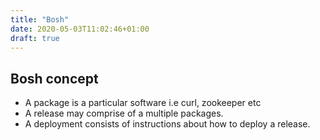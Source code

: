 ```yaml
---
title: "Bosh"
date: 2020-05-03T11:02:46+01:00
draft: true
---
```


## Bosh concept

* A package is a particular software i.e curl, zookeeper etc
* A release may comprise of a multiple packages.
* A deployment consists of instructions about how to deploy a release.